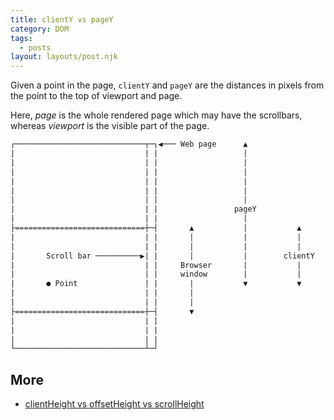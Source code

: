 ```yaml
---
title: clientY vs pageY
category: DOM
tags:
  - posts
layout: layouts/post.njk
---
```


Given a point in the page, `clientY` and `pageY` are the distances in pixels from the point to the top of viewport and page.

Here, _page_ is the whole rendered page which may have the scrollbars, whereas _viewport_ is the visible part of the page.  

```html
┌─────────────────────────────┬─┐◀︎─── Web page      ▲
|                             | |                   |
|                             | |                   |
|                             | |                   |
|                             | |                   |
|                             | |                   |
|                             | |                   |
|                             | |                 pageY
|                             | |                   |
├=============================┼─┤       ▲           |           ▲
|                             | |       |           |           |
|                             | |       |           |           |
|       Scroll bar ──────────▶︎| |       |           |        clientY 
|                             | |     Browser       |           |
|                             | |     window        |           |
|       ● Point               | |       |           ▼           ▼
|                             | |       |
|                             | |       |
├=============================┼─┤       ▼
|                             | |
|                             | |
|                             | |
└─────────────────────────────┴─┘
```

## More

* [clientHeight vs offsetHeight vs scrollHeight](/client-height-vs-offset-height-vs-scroll-height)